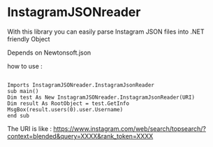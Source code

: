 # InstagramJSONreader
With this library you can easily parse Instagram JSON files into .NET friendly Object

Depends  on Newtonsoft.json


how to use :

``` vb.net

Imports InstagramJSONreader.InstagramJsonReader
sub main()
Dim test As New InstagramJSONreader.InstagramJsonReader(URI)
Dim result As RootObject = test.GetInfo
MsgBox(result.users(0).user.Username)
end sub
```

The URI is like :
https://www.instagram.com/web/search/topsearch/?context=blended&query=XXXX&rank_token=XXXX
   
